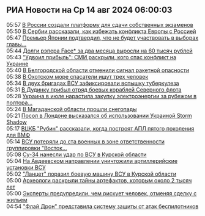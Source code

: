 <h2>РИА Новости на Ср 14 авг 2024 06:00:03</h2>
<div class="rssn table">
  <span class="smaller gray hspace">05:57</span>
  <a class="nodecor" href="https://ria.ru/20240814/platforma-1966069230.html">В России создали платформу для сдачи собственных экзаменов</a>
</div>
<div class="rssn table">
  <span class="smaller gray hspace">05:50</span>
  <a class="nodecor" href="https://ria.ru/20240814/serbiya-1966069055.html">В Сербии рассказали, как избежать конфликта Европы с Россией</a>
</div>
<div class="rssn table">
  <span class="smaller gray hspace">05:47</span>
  <a class="nodecor" href="https://ria.ru/20240814/yaponiya-1966068874.html">Премьер Японии подтвердил, что не будет участвовать в выборах главы...</a>
</div>
<div class="rssn table">
  <span class="smaller gray hspace">05:44</span>
  <a class="nodecor" href="https://ria.ru/20240814/dolgi-1966068697.html">Долги рэпера Face* за два месяца выросли на 60 тысяч рублей</a>
</div>
<div class="rssn table">
  <span class="smaller gray hspace">05:43</span>
  <a class="nodecor" href="https://ria.ru/20240814/ukraina-1966065861.html">"Удвоил прибыль": СМИ раскрыли, кого спас конфликт на Украине</a>
</div>
<div class="rssn table">
  <span class="smaller gray hspace">05:40</span>
  <a class="nodecor" href="https://ria.ru/20240814/belgorod-1966068458.html">В Белгородской области отменили сигнал ракетной опасности</a>
</div>
<div class="rssn table">
  <span class="smaller gray hspace">05:38</span>
  <a class="nodecor" href="https://ria.ru/20240814/spasenie-1966068308.html">В Охотском море спасатели ищут трех человек</a>
</div>
<div class="rssn table">
  <span class="smaller gray hspace">05:34</span>
  <a class="nodecor" href="https://ria.ru/20240814/vsu-1966068097.html">В двух бригадах ВСУ зафиксировали вспышку туберкулеза</a>
</div>
<div class="rssn table">
  <span class="smaller gray hspace">05:31</span>
  <a class="nodecor" href="https://ria.ru/20240814/flot-1966067937.html">В Дудинку прибыл отряд боевых кораблей Северного флота</a>
</div>
<div class="rssn table">
  <span class="smaller gray hspace">05:28</span>
  <a class="nodecor" href="https://ria.ru/20240814/ukraina-1966067769.html">Украина в июле нарастила закупку электроэнергии за рубежом в полтора...</a>
</div>
<div class="rssn table">
  <span class="smaller gray hspace">05:24</span>
  <a class="nodecor" href="https://ria.ru/20240814/snegopad-1966067593.html">В Магаданской области прошли снегопады</a>
</div>
<div class="rssn table">
  <span class="smaller gray hspace">05:21</span>
  <a class="nodecor" href="https://ria.ru/20240814/rakety-1966067409.html">Посол в Лондоне высказался об использовании Украиной Storm Shadow</a>
</div>
<div class="rssn table">
  <span class="smaller gray hspace">05:17</span>
  <a class="nodecor" href="https://ria.ru/20240814/apl-1966067220.html">ВЦКБ "Рубин" рассказали, когда построят АПЛ пятого поколения для ВМФ</a>
</div>
<div class="rssn table">
  <span class="smaller gray hspace">05:14</span>
  <a class="nodecor" href="https://ria.ru/20240814/spetsoperatsiya-1966067001.html">ВСУ потеряли до ста военных в зоне ответственности группировки "Восток...</a>
</div>
<div class="rssn table">
  <span class="smaller gray hspace">05:08</span>
  <a class="nodecor" href="https://ria.ru/20240814/istrebiteli-1966066773.html">Су-34 нанесли удар по ВСУ в Курской области</a>
</div>
<div class="rssn table">
  <span class="smaller gray hspace">05:04</span>
  <a class="nodecor" href="https://ria.ru/20240814/artilleriya-1966066617.html">На Авдеевском направлении уничтожили артиллерийские установки ВСУ</a>
</div>
<div class="rssn table">
  <span class="smaller gray hspace">05:02</span>
  <a class="nodecor" href="https://ria.ru/20240814/lantset-1966066214.html">"Ланцет" поразил боевую машину ВСУ в Курской области</a>
</div>
<div class="rssn table">
  <span class="smaller gray hspace">05:00</span>
  <a class="nodecor" href="https://ria.ru/20240814/kulikovo_pole-1966015684.html">Археологи раскрыли тайны артефактов, которым около 2 тысяч лет</a>
</div>
<div class="rssn table">
  <span class="smaller gray hspace">05:00</span>
  <a class="nodecor" href="https://realty.ria.ru/20240814/zhile-1965934038.html">Эксперты предупредили, чем рискует человек, отменяя сделку с жильем</a>
</div>
<div class="rssn table">
  <span class="smaller gray hspace">04:54</span>
  <a class="nodecor" href="https://ria.ru/20240814/ais-1966066013.html">"Флай Дрон" представила систему защиты от атак беспилотников</a>
</div>